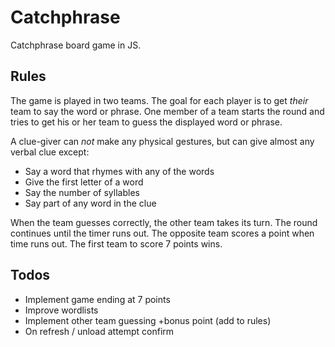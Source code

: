 # Catchphrase

Catchphrase board game in JS.

## Rules

The game is played in two teams. The goal for each player is to get _their_ team
to say the word or phrase. One member of a team starts the round and tries to
get his or her team to guess the displayed word or phrase.

A clue-giver can *not* make any physical gestures, but can give almost any
verbal clue except:

* Say a word that rhymes with any of the words
* Give the first letter of a word
* Say the number of syllables
* Say part of any word in the clue

When the team guesses correctly, the other team takes its turn. The round
continues until the timer runs out. The opposite team scores a point when time
runs out. The first team to score 7 points wins.

## Todos

* Implement game ending at 7 points
* Improve wordlists
* Implement other team guessing +bonus point (add to rules)
* On refresh / unload attempt confirm

